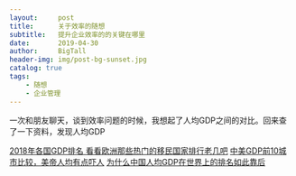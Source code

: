 ```yaml
---
layout:     post
title:      关于效率的随想
subtitle:   提升企业效率的的关键在哪里
date:       2019-04-30
author:     BigTall
header-img: img/post-bg-sunset.jpg
catalog: true
tags:
    - 随想
    - 企业管理
---
```


一次和朋友聊天，谈到效率问题的时候，我想起了人均GDP之间的对比。回来查了一下资料，发现人均GDP




[2018年各国GDP排名 看看欧洲那些热门的移民国家排行老几吧](http://www.sohu.com/a/306796272_100245901)
[中美GDP前10城市比较，美帝人均有点吓人](http://www.sohu.com/a/250252205_129961)
[为什么中国人均GDP在世界上的排名如此靠后](https://www.zhihu.com/question/21621731)

